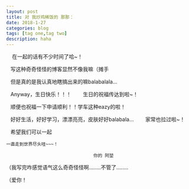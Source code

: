 ```yaml
---
layout: post
title: 对 我炒鸡稀饭的 那那：
date: 2018-1-27
categories: blog
tags: [tag one,tag two]
description: haha
---
```

    
    在一起的话有不少时间了哈~！

    写这种奇奇怪怪的博客显然不像我嘛（摊手

    但是真的是我认真地瞎搞出来的嘛balabalala...

    Anyway，生日快乐！！！
    
    生日的祝福传达到啦~！
 
    顺便也祝福一下申请顺利！！学车这种eazy的啦！
 
    好好生活，好好学习，漂漂亮亮，皮肤好好balabala...
    
    家常也拉过啦~！
 
    希望我们可以一起 
 
 	一直走到世界尽头哇~~~！

     								 你的 阿堃


（我写完咋感觉语气这么奇奇怪怪啊........不管了........

（爱你！


